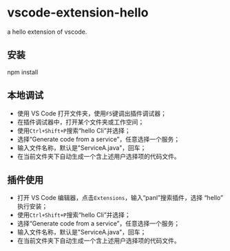 # vscode-extension-hello

a hello extension of vscode.

## 安装

npm install

## 本地调试

- 使用 VS Code 打开文件夹，使用`F5`键调出插件调试器；
- 在插件调试器中，打开某个文件夹或工作空间；
- 使用`Ctrl+Shift+P`搜索“hello Cli”并选择；
- 选择“Generate code from a service”，任意选择一个服务；
- 输入文件名称，默认是"ServiceA.java"，回车；
- 在当前文件夹下自动生成一个含上述用户选择项的代码文件。

## 插件使用

- 打开 VS Code 编辑器，点击`Extensions`，输入“panl”搜索插件，选择 “hello” 执行安装；
- 使用`Ctrl+Shift+P`搜索“hello Cli”并选择；
- 选择“Generate code from a service”，任意选择一个服务；
- 输入文件名称，默认是"ServiceA.java"，回车；
- 在当前文件夹下自动生成一个含上述用户选择项的代码文件。
